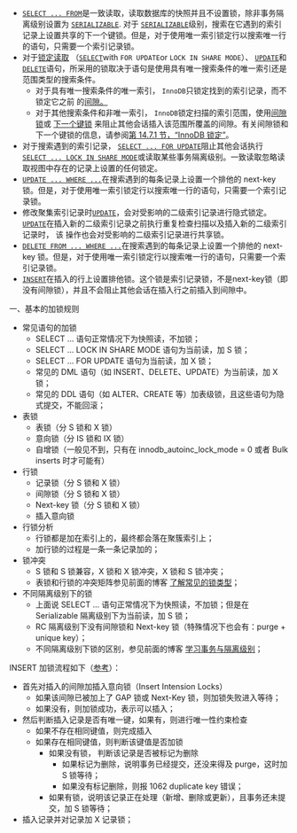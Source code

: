 

- [`SELECT ... FROM`](https://dev.mysql.com/doc/refman/5.6/en/select.html)是一致读取，读取数据库的快照并且不设置锁，除非事务隔离级别设置为 [`SERIALIZABLE`](https://dev.mysql.com/doc/refman/5.6/en/innodb-transaction-isolation-levels.html#isolevel_serializable). 对于 [`SERIALIZABLE`](https://dev.mysql.com/doc/refman/5.6/en/innodb-transaction-isolation-levels.html#isolevel_serializable)级别，搜索在它遇到的索引记录上设置共享的下一个键锁。但是，对于使用唯一索引锁定行以搜索唯一行的语句，只需要一个索引记录锁。
- 对于[锁定读取](https://dev.mysql.com/doc/refman/5.6/en/glossary.html#glos_locking_read) （[`SELECT`](https://dev.mysql.com/doc/refman/5.6/en/select.html)with `FOR UPDATE`or `LOCK IN SHARE MODE`）、 [`UPDATE`](https://dev.mysql.com/doc/refman/5.6/en/update.html)和 [`DELETE`](https://dev.mysql.com/doc/refman/5.6/en/delete.html)语句，所采用的锁取决于语句是使用具有唯一搜索条件的唯一索引还是范围类型的搜索条件。
  - 对于具有唯一搜索条件的唯一索引， `InnoDB`只锁定找到的索引记录，而不锁定它之前 的[间隙。](https://dev.mysql.com/doc/refman/5.6/en/glossary.html#glos_gap)
  - 对于其他搜索条件和非唯一索引， `InnoDB`锁定扫描的索引范围，使用[间隙锁](https://dev.mysql.com/doc/refman/5.6/en/glossary.html#glos_gap_lock)或 [下一个键锁](https://dev.mysql.com/doc/refman/5.6/en/glossary.html#glos_next_key_lock) 来阻止其他会话插入该范围所覆盖的间隙。有关间隙锁和下一个键锁的信息，请参阅[第 14.7.1 节，“InnoDB 锁定”](https://dev.mysql.com/doc/refman/5.6/en/innodb-locking.html)。
- 对于搜索遇到的索引记录， [`SELECT ... FOR UPDATE`](https://dev.mysql.com/doc/refman/5.6/en/select.html)阻止其他会话执行 [`SELECT ... LOCK IN SHARE MODE`](https://dev.mysql.com/doc/refman/5.6/en/select.html)或读取某些事务隔离级别。一致读取忽略读取视图中存在的记录上设置的任何锁定。
- [`UPDATE ... WHERE ...`](https://dev.mysql.com/doc/refman/5.6/en/update.html)在搜索遇到的每条记录上设置一个排他的 next-key 锁。但是，对于使用唯一索引锁定行以搜索唯一行的语句，只需要一个索引记录锁。
- 修改聚集索引记录时[`UPDATE`](https://dev.mysql.com/doc/refman/5.6/en/update.html)，会对受影响的二级索引记录进行隐式锁定。[`UPDATE`](https://dev.mysql.com/doc/refman/5.6/en/update.html)在插入新的二级索引记录之前执行重复检查扫描以及插入新的二级索引记录时， 该 操作也会对受影响的二级索引记录进行共享锁。
- [`DELETE FROM ... WHERE ...`](https://dev.mysql.com/doc/refman/5.6/en/delete.html)在搜索遇到的每条记录上设置一个排他的 next-key 锁。但是，对于使用唯一索引锁定行以搜索唯一行的语句，只需要一个索引记录锁。
- [`INSERT`](https://dev.mysql.com/doc/refman/5.6/en/insert.html)在插入的行上设置排他锁。这个锁是索引记录锁，不是next-key锁（即没有间隙锁），并且不会阻止其他会话在插入行之前插入到间隙中。



一、基本的加锁规则

- 常见语句的加锁
  - SELECT ... 语句正常情况下为快照读，不加锁；
  - SELECT ... LOCK IN SHARE MODE 语句为当前读，加 S 锁；
  - SELECT ... FOR UPDATE 语句为当前读，加 X 锁；
  - 常见的 DML 语句（如 INSERT、DELETE、UPDATE）为当前读，加 X 锁；
  - 常见的 DDL 语句（如 ALTER、CREATE 等）加表级锁，且这些语句为隐式提交，不能回滚；
- 表锁
  - 表锁（分 S 锁和 X 锁）
  - 意向锁（分 IS 锁和 IX 锁）
  - 自增锁（一般见不到，只有在 innodb_autoinc_lock_mode = 0 或者 Bulk inserts 时才可能有）
- 行锁
  - 记录锁（分 S 锁和 X 锁）
  - 间隙锁（分 S 锁和 X 锁）
  - Next-key 锁（分 S 锁和 X 锁）
  - 插入意向锁
- 行锁分析
  - 行锁都是加在索引上的，最终都会落在聚簇索引上；
  - 加行锁的过程是一条一条记录加的；
- 锁冲突
  - S 锁和 S 锁兼容，X 锁和 X 锁冲突，X 锁和 S 锁冲突；
  - 表锁和行锁的冲突矩阵参见前面的博客 [了解常见的锁类型](https://www.aneasystone.com/archives/2017/11/solving-dead-locks-two.html)；
- 不同隔离级别下的锁
  - 上面说 SELECT ... 语句正常情况下为快照读，不加锁；但是在 Serializable 隔离级别下为当前读，加 S 锁；
  - RC 隔离级别下没有间隙锁和 Next-key 锁（特殊情况下也会有：purge + unique key）；
  - 不同隔离级别下锁的区别，参见前面的博客 [学习事务与隔离级别](https://www.aneasystone.com/archives/2017/10/solving-dead-locks-one.html)；





INSERT 加锁流程如下（[参考](http://keithlan.github.io/2017/06/21/innodb_locks_algorithms/)）：

- 首先对插入的间隙加插入意向锁（Insert Intension Locks）
  - 如果该间隙已被加上了 GAP 锁或 Next-Key 锁，则加锁失败进入等待；
  - 如果没有，则加锁成功，表示可以插入；
- 然后判断插入记录是否有唯一键，如果有，则进行唯一性约束检查
  - 如果不存在相同键值，则完成插入
  - 如果存在相同键值，则判断该键值是否加锁
    - 如果没有锁， 判断该记录是否被标记为删除
      - 如果标记为删除，说明事务已经提交，还没来得及 purge，这时加 S 锁等待；
      - 如果没有标记删除，则报 1062 duplicate key 错误；
    - 如果有锁，说明该记录正在处理（新增、删除或更新），且事务还未提交，加 S 锁等待；
- 插入记录并对记录加 X 记录锁；

